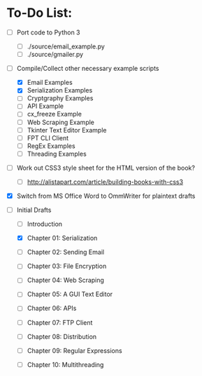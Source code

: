 # To-Do List:

- [ ] Port code to Python 3
    - [ ] ./source/email_example.py
    - [ ] ./source/gmailer.py

- [ ] Compile/Collect other necessary example
  scripts
    - [x] Email Examples
    - [x] Serialization Examples
    - [ ] Cryptgraphy Examples
    - [ ] API Example
    - [ ] cx_freeze Example
    - [ ] Web Scraping Example
    - [ ] Tkinter Text Editor Example
    - [ ] FPT CLI Client
    - [ ] RegEx Examples
    - [ ] Threading Examples

- [ ] Work out CSS3 style sheet for the HTML 
  version of the book?
    - [ ] http://alistapart.com/article/building-books-with-css3

- [x] Switch from MS Office Word to OmmWriter for plaintext drafts

- [ ] Initial Drafts
    - [ ] Introduction
    - [x] Chapter 01: Serialization
    - [ ] Chapter 02: Sending Email
    - [ ] Chapter 03: File Encryption
    - [ ] Chapter 04: Web Scraping
    - [ ] Chapter 05: A GUI Text Editor
    - [ ] Chapter 06: APIs
    - [ ] Chapter 07: FTP Client
    - [ ] Chapter 08: Distribution
    - [ ] Chapter 09: Regular Expressions
    - [ ] Chapter 10: Multithreading

